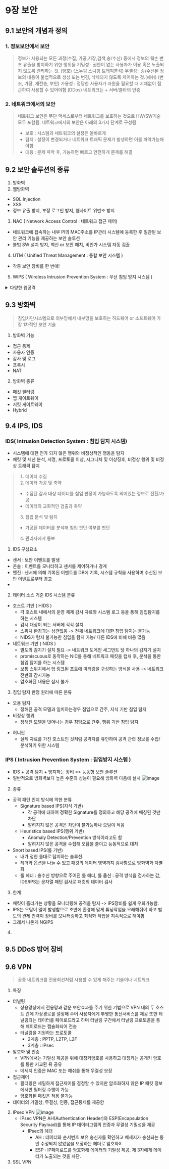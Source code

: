 # 9장 보안
## 9.1 보안의 개념과 정의
### 1. 정보보안에서 보안
> 정보가 사용되는 모든 과정(수집, 가공,저장,검색,송/수신) 중에서 정보의 훼손 변조 유출을 방지하기 위한 행위들
> 기밀성 : 권한이 없는 사용자가 이용 혹은 노출되지 않도록 관리하는 것. (암호) (스누핑 스니핑 트래픽분석)
> 무결성 : 송/수신된 정보의 내용이 불법적으로 생성 또는 변경, 삭제되지 않도록 제어하는 것.(해쉬) (변조, 가장, 재전송, 부인)
> 가용성 : 정당한 사용자가 자원을 필요할 때 지체없이 접근하여 사용할 수 있어야함 (DDos)
> 네트워크는 + 서버/클라의 인증

### 2. 네트워크에서의 보안
> 네트워크 보안은 무단 액세스로부터 네트워크를 보호하는 것으로 HW/SW기술 모두 포함됨.
> 네트워크에서의 보안은 아래의 3가지 단계로 구성됨
> + 보호 : 시스템과 네트워크의 설정은 올바르게
> + 탐지 : 설정이 변경되거나 네트워크 트래픽 문제가 발생하면 이를 파악가능해야함
> + 대응 : 문제 파악 후, 가능하면 빠르고 안전하게 문제를 해결

## 9.2 보안 솔루션의 종류
1. 방화벽
2. 웹방화벽
  + SQL Injection
  + XSS
  + 정보 유출 방지, 부정 로그인 방지, 웹사이트 위번조 방지
3. NAC ( Network Access Control : 네트워크 접근 제어)
  + 네트워크에 접속하는 내부 PI의 MAC주소를 IP관리 시스템에 등록한 후 일관된 보안 관리 기능을 제공하는 보안 솔루션
  + 불법 SW 설치 방지, 백신 or 보안 패치, 비인가 시스템 자동 검출
4. UTM ( Unified Threat Management : 통합 보안 시스템 )
  + 각종 보안 장비를 한 번에!
5. WIPS ( Wireless Intrusion Prevention System : 무선 침임 방지 시스템 )

<details>
    <summary>다양한 웹공격</summary>
    <div markdown="1">       
<strong> 스푸핑</strong><br>
    ARP(MAC은 인증이 존재하지 않아 공격자가 자신의 MAC을 뿌리면 받은 사람들은 테이블을 업데이트함) - MAC주소를 STATIC으로 지정해서 운영<br>
    IP : 라우터 내의 패킷 필터링(내부사용자에 의한 경우는 방어 X), SSH등 인증 절차를 포함한 프로그램 사용<br>
    DNS : DNS쿼리에 대해 가장먼저 수신된 DNS response를 사용함. 원래의 DNS서버보다 공격자가 먼저 응답해서 위장서버로 갈 수 있게 함.<br>
    WEB, EMAIL 등 다양함<br>
    인증 기능을 가지고 있는 시스템에 침입하기 위해 해커가 사용하는 시스템을 원래의 호스트로 위장<br>
      </div><div markdown="2"> <br>
<strong>IP 하이재킹 </strong><br>
   TCP의 취약점인 리다이렉션을 이용<br>
   쌍방향 호스트 사이에 중간에 끼어듬<br>
  </div><div markdown="3"> <br>
<strong> 패킷 스니핑</strong><br>
   스니퍼 = 네트워크 패킷을 가로채는 프로그램<br>
   도청<br>
  </div><div markdown="4"> <br>
<strong> Dos</strong><br>
   TCP/IP의 구조의 취약점을 이용한 공격<br>
   서비스 거부 공격 -> 네트워크에 과다한 데이터를 보내서 서비스를 이용하게 하지 못함<br>
   SYNC 플러딩, UDP 플러딩, ICMP(핑) 플러딩, 메일공격<br>
https://www.youtube.com/watch?v=SFxId_mIGBA
    </div><<br>
  
  APT 공격 :  https://brunch.co.kr/@ka3211/23
    </details>

## 9.3 방화벽
> 침입차단시스템으로 외부망에서 내부망을 보호하는 하드웨어 or 소프트웨어
> 가장 1차적인 보안 기술
> 

1. 방화벽 기능
  + 접근 통제
  + 사용자 인증
  + 감사 및 로그
  + 프록시
  + NAT
2. 방화벽 종류
  + 패킷 필터링
  + 앱 게이트웨이
  + 서킷 게이트웨이
  + Hybrid

## 9.4 IPS, IDS
### IDS( Intrusion Detection System : 침입 탐지 시스템)
+ 시스템에 대한 인가 되지 않은 행위와 비정상적인 행동을 탐지
+ 패킷 및 세션 분석, 서명, 프로토콜 이상, 시그니처 및 이상징후, 비정상 행위 및 비정상 트래픽 탐지
> 1. 데이터 수집
> 2. 데이터 가공 및 축약
>   + 수집된 감사 대상 데이터를 침입 판정이 가능하도록 의미있는 정보로 전환/가공
>   + 데이터의 교화적인 검출과 축약
> 3. 침입 분석 및 탐지
>   + 가공된 데이터를 분석해 침입 판단 여부를 판단
> 4. 관리자에게 통보
> 
1. IDS 구성요소
  + 센서 : 보안 이벤트를 발생
  + 콘솔 : 이벤트를 모니터하고 센서를 제어하거나 경계
  + 엔진 : 센서에 의해 기록된 이벤트를 DB에 기록, 시스템 규칙을 사용하며 수신된 보안 이벤트로부터 경고  
  + 
2. 데이터 소스 기준 IDS 시스템 분류
  + 호스트 기반 ( HIDS )
    + 각 호스트 내에서의 운영 체제 감사 자료와 시스템 로그 등을 통해 침입탐지를 하는 시스템
    + 감시 대상이 되는 서버에 각각 설치
    + 스위치 환경과는 상관없음 -> 전체 네트워크에 대한 침입 탐지는 불가능
    + NIDS가 탐지 불가능한 침입을 탐지 가능/ 다른 IDS에 비해 비용 많음
  + 네트워크 기반 ( NIDS )
    + 별도의 감지기 설치 필요 -> 네트워크 도메인 세그먼트 당 하나의 감지기 설치
    + promiscuous로 동작하는 NIC를 통해 네트워크 패킷을 캡처 후, 분석을 통한 침입 탐지를 하는 시스템
    + 보통 스위치에서 업 링크된 포트에 미러링을 구성하는 방식을 사용 -> 네트워크 전반의 감시가능
    + 암호화된 내용은 삼시 불가
    
3. 침입 탐지 판정 원리에 따른 분류
  + 오용 탐지
    + 정해진 공격 모델과 일치하는경우 침입으로 간주, 지식 기반 침입 탐지
  + 비정상 행위
    + 정해진 모델을 벗어나는 경우 침임으로 간주, 행위 기반 침입 탐지  
    
* 허니팟
  + 실제 자료를 가진 호스트인 것처럼 공격자를 유인하여 공격 관련 정보를 수집/분석하기 위한 시스템 

### IPS ( Intrusion Prevention System : 침입방지 시스템 )
+ IDS + 공격 탐지 + 방지하는 장비 => 능동형 보안 솔루션
+ 일반적으로 방화벽보다 높은 수준의 성능이 필요해 방화벽 다음에 설치
![image](https://user-images.githubusercontent.com/54886969/160958307-fde118bb-06de-44cd-9345-da58a43ab895.png)

2. 종류
  + 공격 패턴 인지 방식에 의한 분류
    + Signature based IPS(지식 기반)
      + 각 공격에 대하여 정확한 Signature를 정의하고 해당 공격에 매칭된 것만 차단
      + 알려지지 않은 공격은 차단이 불가능하나 오탐이 적음
    + Heuristics based IPS(행위 기반)
      + Anomaly Detection/Prevention 방식이라고도 함
      + 알려지지 않은 공격을 수집해 오탐을 줄이고 능동적으로 대처
  + Snort based IPS(룰 기반)
    +  내가 정한 룰대로 탐지하는 솔루션.
    +  헤더와 옵션을 나눌 수 있고 패킷의 데이터 영역까지 검사함으로 방화벽과 차별화
    +  룰 헤더 : 송수신 방향으로 주어진 룰 헤더, 룰 옵션 : 공격 방식을 검사하는 값, IDS/IPS는 문자열 패턴 검사로 패킷의 데이터 검사
3. 한계
  + 패킷이 흘러가는 상황을 모니터링해 공격을 탐지 -> IPS장비를 쉽게 우회가능함.
  + IPS는 오탐이 많이 발생함으로 초반에 환경에 맞게 튜닝작업을 오래해줘야 하고 별도의 관제 인력이 장비를 모니터링하고 최적화 작업을 지속적으로 해야함
  + 그래서 나온게 NGIPS
4. 

## 9.5 DDoS 방어 장비
## 9.6 VPN
> 공중 네트워크를 전용회선처럼 사용할 수 있게 해주는 기술이나 네트워크
 1. 특징
  + 터널링
    + 상용망상에서 전용망과 같운 보안효과를 주기 위한 기법으로 VPN 내의 두 호스트 간에 가상경로를 설정해 주어 사용자에게 투명한 통신서비스를 제공 또한 터널링되는 데이터를 페이로드라고 하며 터널링 구간에서 터널링 프로토콜을 통해 페이로드는 캡슐화되어 전송
    + 터널링을 지원하는 프로토콜 
      + 2계층 : PPTP, L2TP, L2F
      + 3계층 : IPsec 
  + 암호화 및 인증
    + VPN에서는 기밀성 제공을 위해 대칭키암호를 사용하고 대칭키는 공개키 암호를 통한 키교환 뒤 공유
    + 메세지 인증은 MAC 또는 해쉬를 통해 무결성 보장
  + 접근제어
    + 필터링은 세밀하게 접근제어를 결정할 수 있지만 암호화하지 않은 IP 패킷 정보에서만 필터링 수행이 가능
    + 암호화된 패킷은 적용 불가능
  + 데이터의 기밀성, 무결성, 인증, 접근통제를 제공함
 2. IPsec VPN
   ![image](https://user-images.githubusercontent.com/54886969/161000139-81c0b432-25b5-40b0-8f1c-7db94687ae95.png)
    + IPsec VPN은 AH(Authentication Header)와 ESP(Encapsulation Security Payload)를 통해 IP 데이터그램의 인증과 무결성 기밀성을 제공
      + IPsec의 헤더
        + AH : 데이터와 순서번호 보유 송신자를 확인하고 메세지가 송신되는 동안 수정되지 않았음을 보장하는 헤더로 암호화X
        + ESP : IP페이로드를 암호화해 데이터의 기밀성 제공. 제 3자에게 데이터가 노출되는 것을 차단.
 3. SSL VPN
